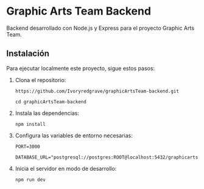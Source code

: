 # Graphic Arts Team Backend

Backend desarrollado con Node.js y Express para el proyecto Graphic Arts Team.

## Instalación
Para ejecutar localmente este proyecto, sigue estos pasos:

1. Clona el repositorio:
   ```
   https://github.com/Ivoryredgrave/graphicArtsTeam-backend.git
   ```
   ```
   cd graphicArtsTeam-backend
   ```
                        
3. Instala las dependencias:
   ```
   npm install
   ```
   
5. Configura las variables de entorno necesarias:
   ```
   PORT=3000
   ```
   ```
   DATABASE_URL="postgresql://postgres:ROOT@localhost:5432/graphicartsteam"
   ```

7. Inicia el servidor en modo de desarrollo:
   ```
   npm run dev
   ```
